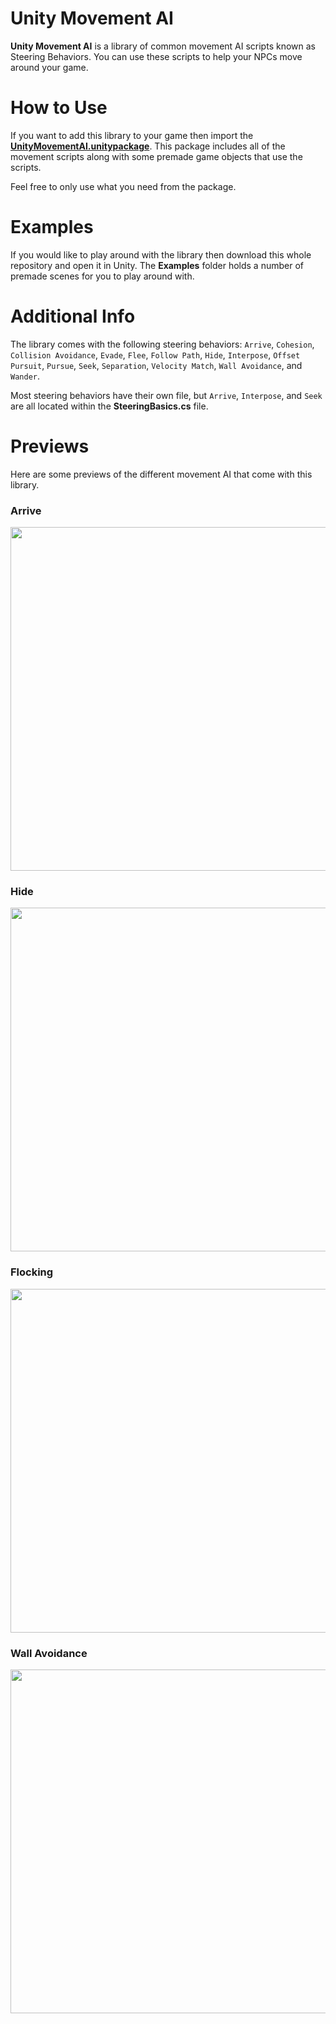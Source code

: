 # Unity Movement AI
**Unity Movement AI** is a library of common movement AI scripts known as Steering Behaviors. You can use these scripts to help your NPCs move around your game.

# How to Use
If you want to add this library to your game then import the [**UnityMovementAI.unitypackage**](https://github.com/antonpantev/unity-movement-ai/raw/master/UnityMovementAI.unitypackage). This package includes all of the movement scripts along with some premade game objects that use the scripts. 

Feel free to only use what you need from the package.

# Examples
If you would like to play around with the library then download this whole repository and open it in Unity. The **Examples** folder holds a number of premade scenes for you to play around with.

# Additional Info
The library comes with the following steering behaviors:
`Arrive`, `Cohesion`, `Collision Avoidance`, `Evade`, `Flee`, `Follow Path`, `Hide`, `Interpose`, `Offset Pursuit`, `Pursue`, `Seek`, `Separation`, `Velocity Match`, `Wall Avoidance`, and `Wander`.

Most steering behaviors have their own file, but `Arrive`, `Interpose`, and `Seek` are all located within the **SteeringBasics.cs** file.

# Previews
Here are some previews of the different movement AI that come with this library.

### Arrive
<a href="https://github.com/antonpantev/unity-movement-ai/raw/master/PreviewImages/arrive.gif"><img src="https://github.com/antonpantev/unity-movement-ai/raw/master/PreviewImages/arrive.gif" width="550" ></a>

### Hide
<a href="https://github.com/antonpantev/unity-movement-ai/raw/master/PreviewImages/hide.gif"><img src="https://github.com/antonpantev/unity-movement-ai/raw/master/PreviewImages/hide.gif" width="550" ></a>

### Flocking
<a href="https://github.com/antonpantev/unity-movement-ai/raw/master/PreviewImages/flocking.gif"><img src="https://github.com/antonpantev/unity-movement-ai/raw/master/PreviewImages/flocking.gif" width="550" ></a>

### Wall Avoidance
<a href="https://github.com/antonpantev/unity-movement-ai/raw/master/PreviewImages/wallAvoid.gif"><img src="https://github.com/antonpantev/unity-movement-ai/raw/master/PreviewImages/wallAvoid.gif" width="550" ></a>
